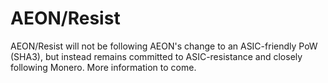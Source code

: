 # AEON/Resist

AEON/Resist will not be following AEON's change to an ASIC-friendly PoW (SHA3), but instead remains committed to ASIC-resistance and closely following Monero. More information to come.
